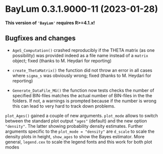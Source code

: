 




<!-- NEWS.md was auto-generated by NEWS.Rmd. Please DO NOT edit by hand!-->

# BayLum 0.3.1.9000-11 (2023-01-28)

**This version of `'BayLum'` requires R\>=4.1.x!**

## Bugfixes and changes

- `AgeS_Computation()` crashed reproducibly if the THETA matrix (as one
  possibility) was provided indeed as a file name instead of a `matrix`
  object; fixed (thanks to M. Heydari for reporting)

- `create_ThetaMatrix()` the function did not throw an error in all
  cases where `sigma_s` was obviously wrong; fixed (thanks to M. Heydari
  for reporting)

- `Generate_DataFile_MG()` the function now tests checks the number of
  specified BIN-files matches the actual number of BIN-files in the the
  folders. If not, a warnings is prompted because if the number is wrong
  this can lead to very hard to track down problems.

`plot_Ages()` gained a couple of new arguments. `plot_mode` allows to
switch between the standard plot output `"ages"` (default) and the new
option `"density"`. The latter showing probability density estimates.
Further arguments specific to the `plot_mode = "density"` are `d_scale`
to scale the density plots in height, `show_ages` to show the Bayes
estimator. More general, `legend.cex` to scale the legend fonts and this
work for both plot modes
